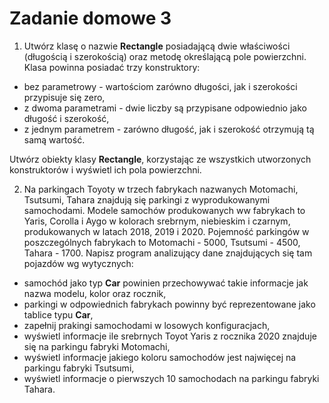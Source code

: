 # Zadanie domowe 3

1. Utwórz klasę o nazwie **Rectangle** posiadającą dwie właściwości (długością i szerokością) oraz metodę określającą pole powierzchni. Klasa powinna posiadać trzy konstruktory:
  - bez parametrowy - wartościom zarówno długości, jak i szerokości przypisuje się zero,
  - z dwoma parametrami - dwie liczby są przypisane odpowiednio jako długość i szerokość,
  - z jednym parametrem - zarówno długość, jak i szerokość otrzymują tą samą wartość.

Utwórz obiekty klasy **Rectangle**, korzystając ze wszystkich utworzonych konstruktorów i wyświetl ich pola powierzchni.
 
2. Na parkingach Toyoty w trzech fabrykach nazwanych Motomachi, Tsutsumi, Tahara znajdują się parkingi z wyprodukowanymi samochodami. Modele samochów produkowanych ww fabrykach to Yaris, Corolla i Aygo w kolorach srebrnym, niebieskim i czarnym, produkowanych w latach 2018, 2019 i 2020. Pojemność parkingów w poszczególnych fabrykach to Motomachi - 5000, Tsutsumi - 4500, Tahara - 1700.  Napisz program analizujący dane znajdujących się tam pojazdów wg wytycznych:
 - samochód jako typ **Car** powinien przechowywać takie informacje jak nazwa modelu, kolor oraz rocznik,
 - parkingi w odpowiednich fabrykach powinny być reprezentowane jako tablice typu **Car**,
 - zapełnij prakingi samochodami w losowych konfiguracjach,
 - wyświetl informacje ile srebrnych Toyot Yaris z rocznika 2020 znajduje się na parkingu fabryki Motomachi,
 - wyświetl informacje jakiego koloru samochodów jest najwięcej na parkingu fabryki Tsutsumi,
 - wyświetl informacje o pierwszych 10 samochodach na parkingu fabryki Tahara.
